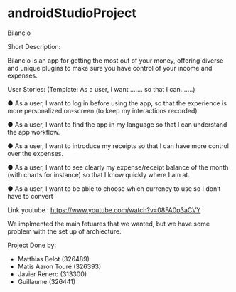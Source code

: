 # androidStudioProject

Bilancio

Short Description:

Bilancio is an app for getting the most out of your money, offering diverse and unique plugins to make sure you have control of your income and expenses.

User Stories: (Template: As a user, I want ……. so that I can…….)

● As a user, I want to log in before using the app, so that the experience is more personalized on-screen (to keep my interactions recorded).

● As a user, I want to find the app in my language so that I can understand the app workflow.

● As a user, I want to introduce my receipts so that I can have more control over the expenses.

● As a user, I want to see clearly my expense/receipt balance of the month (with charts for instance) so that I know quickly where I am at.

● As a user, I want to be able to choose which currency to use so I don’t have to convert


Link youtube : https://www.youtube.com/watch?v=08FA0p3aCVY

We implmented the main fetuares that we wanted, but we have some problem with the set up of archiecture.

Project Done by: 
- Matthias Belot (326489)
- Matis Aaron Touré (326393)
- Javier Renero (313300)
- Guillaume (326441)



